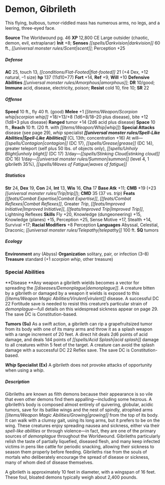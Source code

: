﻿---
cssclass: [monsters]
title1: Demon, Gibrileth
desc_short: 'This flying, bulbous, tumor-riddled mass has numerous arms, no legs,
  and a leering, three-eyed face. '
title2: Gibrileth
CR: 11
sources:
- name: The Worldwound
  page: 46
  link: http://paizo.com/products/btpy8yvk?Pathfinder-Campaign-Setting-The-Worldwound
XP: 12800
alignment: CE
size: Large
type: outsider
subtypes:
- chaotic
- demon
- evil
- extraplanar
initiative:
  bonus: 8
senses:
  darkvision: 60
  scent: true
AC:
  AC: 25
  touch: 13
  flat_footed: 21
  components:
    dex: 4
    natural: 12
    size: -1
HP:
  HP: 137
  long: 11d10+77
saves:
  fort: 14
  ref: 9
  will: 10
defensive_abilities:
- amorphous
DR:
- amount: 10
  weakness: good
immunities:
- acid
- disease
- electricity
- poison
resistances:
  cold: 10
  fire: 10
SR: 22
speeds:
  base: 10
  fly: 40
  fly_maneuverability: good
attacks:
  melee:
  - - text: +1 scorpion whip +18/+13/+8 (1d6+8/18-20 plus disease)
      entries:
      - - damage: 1d6+8
          crit_range: 18-20
        - effect: disease
      attack: +1 scorpion whip
      bonus:
      - 18
      - 13
      - 8
    - text: bite +12 (1d8+3 plus disease)
      entries:
      - - damage: 1d8+3
        - effect: disease
      attack: bite
      bonus:
      - 12
  ranged:
  - - text: tumor +14 (2d6 acid plus disease)
      entries:
      - - damage: 2d6
          type: acid
        - effect: disease
      attack: tumor
      bonus:
      - 14
  special:
  - disease (see page 29)
  - whip specialist
space: 10
reach: 10
reach_other: 20 ft. with whip
spell_like_abilities:
  entries:
  - name: contagion
    source: default
    freq: At will
    DC: 17
  - name: grease
    source: default
    freq: At will
    DC: 14
  - name: greater teleport
    source: default
    freq: At will
    other: self plus 50 lbs. of objects only
  - name: unholy blight
    source: default
    freq: At will
    DC: 17
  - name: stinking cloud
    source: default
    freq: 3/day
    DC: 16
  - name: summon
    source: default
    freq: 1/day
    level: 4
    summons:
    - name: gibrileth
      amount: 1
      chance: 35%
  - name: waves of fatigue
    source: default
    freq: 1/day
  sources:
  - name: default
    CL: 13
    concentration: 16
ability_scores:
  STR: 24
  DEX: 19
  CON: 24
  INT: 13
  WIS: 16
  CHA: 17
BAB: 11
CMB: 19
CMB_other: +23 trip
CMD: 35
CMD_other: 37 vs. trip
feats:
- name: Combat Expertise
- name: Combat Reflexes
- name: Greater Trip
- name: Improved Initiative
- name: Improved Trip
- name: Lightning Reflexes
skills:
  Fly: 20
  Knowledge (dungeoneering): 15
  Knowledge (planes): 15
  Perception: 25
  Sense Motive: 17
  Stealth: 14
  Survival: 17
  _racial_mods:
    Perception:
      _: 8
languages:
- Abyssal
- Celestial
- Draconic
- telepathy 100 ft.
special_qualities:
- tumors
ecology:
  environment: any (Abyss)
  organization: solitary, pair, or infection (3-8)
  treasure_type: standard
  treasure:
  - +1 scorpion whip
  - other treasure
special_abilities:
  Disease: Any weapon a gibrileth wields becomes a vector for spreading the demonplague.
    A creature bitten by a gibrileth or damaged by a weapon it wields is exposed to
    this virulent disease. A successful DC 22 Fortitude save is needed to resist this
    creature's particular strain of demonplague-full details on this widespread sickness
    appear on page 29. The save DC is Constitution-based.
  Tumors (Su): As a swift action, a gibrileth can rip a grapefruitsized tumor from
    its body with one of its many arms and throw it as a splash weapon with a range
    increment of 20 feet. A direct hit deals 2d6 points of acid damage, and deals
    1d4 points of acid splash damage to all creatures within 5 feet of the target.
    A creature can avoid the splash damage with a successful DC 22 Reflex save. The
    save DC is Constitution-based.
  Whip Specialist (Ex): A gibrileth does not provoke attacks of opportunity when using
    a whip.
desc_long: |-
  Gibrileths are known as filth demons because their appearance is so vile that even other demons find them appalling-including some hezrous. A gibrileth's body is composed almost entirely of quivering, globular, acidic tumors, save for its batlike wings and the nest of spindly, atrophied arms growing from the top of its body. It can walk with a clumsy gait, using its long arms, but it prefers to be on the wing. These creatures enjoy spreading nausea and sickness, either via their spell-like abilities or through violence-in fact, they are one of the primary sources of demonplague throughout the Worldwound. Gibrileths particularly relish the taste of partially liquefied, diseased flesh, and many keep infected victims in pens like cattle for periodic snacking, allowing their sickness to season them properly before feeding. Gibrileths rise from the souls of mortals who deliberately encourage the spread of disease or sickness, many of whom died of disease themselves. 

  A gibrileth is approximately 10 feet in diameter, with a wingspan of 16 feet. These foul, bloated demons typically weigh about 2,400 pounds.

---

# Demon, Gibrileth
This flying, bulbous, tumor-riddled mass has numerous arms,
no legs, and a leering, three-eyed face.

**Source** The Worldwound pg. 46
**XP** 12,800
CE Large outsider (chaotic, demon, evil, extraplanar)
**Init** +8; **Senses** _[[spells/Darkvision|darkvision]]_ 60 ft., _[[universal monster rules/Scent|scent]]_; Perception +25

##### Defense

**AC** 25, touch 13, _[[conditions/Flat-Footed|flat-footed]]_ 21 (+4 Dex, +12 natural, –1 size)
**hp** 137 (11d10+77)
**Fort** +14, **Ref** +9, **Will** +10
**Defensive Abilities** _[[universal monster rules/Amorphous|amorphous]]_; **DR** 10/good; **Immune** acid,
disease, electricity, poison; **Resist** cold 10, fire 10; **SR** 22

##### Offense
**Speed** 10 ft., fly 40 ft. (good)
**Melee** +1 _[[items/Weapon/Scorpion whip|scorpion whip]]_ +18/+13/+8 (1d6+8/18–20 plus
disease), bite +12 (1d8+3 plus disease)
**Ranged** tumor +14 (2d6 acid plus disease)
**Space** 10 ft., **Reach** 10 ft. (20 ft. with _[[items/Weapon/Whip|whip]]_)
**Special Attacks** disease (see page 29), _whip_ specialist
**_[[universal monster rules/Spell-Like Abilities|Spell-Like Abilities]]_** (CL 13th; concentration +16)
At will—_[[spells/Contagion|contagion]]_ (DC 17), _[[spells/Grease|grease]]_ (DC 14), greater teleport
 (self plus 50 lbs. of objects only), _[[spells/Unholy Blight|unholy blight]]_ (DC 17)
3/day—_[[spells/Stinking Cloud|stinking cloud]]_ (DC 16)
1/day—_[[universal monster rules/Summon|summon]]_ (level 4,
 1 gibrileth 35%),
_[[spells/Waves of Fatigue|waves of fatigue]]_

##### Statistics
**Str** 24, **Dex** 19, **Con** 24, **Int** 13, **Wis** 16, **Cha** 17
**Base Atk** +11; **CMB** +19
(+23 _[[universal monster rules/Trip|trip]]_); **CMD** 35
(37 vs. _trip_)
**Feats** _[[feats/Combat Expertise|Combat Expertise]]_, _[[feats/Combat Reflexes|Combat Reflexes]]_, Greater
_Trip_, _[[feats/Improved Initiative|Improved Initiative]]_, _[[feats/Improved Trip|Improved Trip]]_, Lightning
Reflexes
**Skills** Fly +20, Knowledge
(dungeoneering) +15,
Knowledge (planes) +15,
Perception +25, Sense
Motive +17, Stealth +14, Survival +17; **Racial Modifiers** +8 Perception
**Languages** Abyssal, Celestial, Draconic;
_[[universal monster rules/Telepathy|telepathy]]_ 100 ft.
**SQ** tumors

##### Ecology

**Environment** any (Abyss)
**Organization** solitary, pair, or infection (3–8)
**Treasure** standard (+1 _scorpion whip_, other treasure)

### Special Abilities

**Disease **Any weapon a gibrileth wields becomes a vector for
spreading the _[[diseases/Demonplague|demonplague]]_. A creature bitten by a gibrileth
or damaged by a weapon it wields is exposed to this _[[items/Weapon Magic Abilities/Virulent|virulent]]_
disease. A successful DC 22 Fortitude save is needed to resist
this creature’s particular strain of _demonplague_—full details
on this widespread sickness appear on page 29. The save DC
is Constitution-based.

**Tumors (Su)** As a swift action, a gibrileth can rip a grapefruitsized
tumor from its body with one of its many arms and
throw it as a splash weapon with a range increment of
 20 feet. A direct hit deals 2d6 points of acid damage, and
deals 1d4 points of _[[spells/Acid Splash|acid splash]]_ damage to all creatures
within 5 feet of the target. A creature can avoid the splash
damage with a successful DC 22 Reflex save. The save DC is
Constitution-based.

**_Whip_ Specialist (Ex)** A gibrileth does not provoke attacks of
opportunity when using a _whip_.

##### Description

Gibrileths are known as filth demons because their
appearance is so vile that even other demons find them
appalling—including some hezrous. A gibrileth’s body is
composed almost entirely of quivering,
globular, acidic tumors, save for its batlike
wings and the nest of spindly, atrophied
arms _[[items/Weapon Magic Abilities/Growing|growing]]_ from the top of its body. It
can walk with a clumsy gait, using its long
arms, but it prefers to be on the wing.
These creatures enjoy spreading
nausea and sickness, either
via their _spell-like abilities_ or
through violence—in fact, they
are one of the primary sources
of _demonplague_ throughout
the Worldwound. Gibrileths
particularly relish the taste
of partially liquefied,
diseased flesh, and many
keep infected victims
in pens like cattle for
periodic snacking, allowing
their sickness to season them
properly before feeding. Gibrileths
rise from the souls of mortals who
deliberately encourage the spread of
disease or sickness, many of whom died
of disease themselves.

A gibrileth is approximately 10 feet in
diameter, with a wingspan of 16 feet. These
foul, bloated demons typically weigh about
 2,400 pounds.